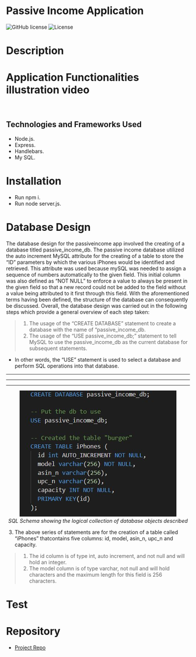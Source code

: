 # Passive Income Application
![GitHub license](https://img.shields.io/badge/Made%20by-%40Eng.JordanNaei-orange)
![License](https://img.shields.io/badge/License-ISC-blue.svg "License Badge")

# Description


# Application Functionalities illustration video
![]()

## Technologies and Frameworks Used
- Node.js.
- Express.
- Handlebars.
- My SQL.

# Installation
- Run npm i.
- Run node server.js.

# Database Design
The database design for the passiveincome app involved the creating of a database titled passive_income_db. The passive income database utilized the auto increment MySQL attribute for the creating of a table to store the “ID” parameters by which the various iPhones would be identified and retrieved. This attribute was used because mySQL was needed to assign a sequence of numbers automatically to the given field. This initial column was also defined as “NOT NULL” to enforce a value to always be present in the given field so that a new record could not be added to the field without a value being attributed to it first through this field. 
With the aforementioned terms having been defined, the structure of the database can consequently be discussed. Overall, the database design was carried out in the following steps which provide a general overview of each step taken:
> 1)	The usage of the “CREATE DATABASE” statement to create a database with the name of “passive_income_db.
> 2)	The usage of the “USE passive_income_db;” statement to tell MySQL to use the passive_income_db as the current database for subsequent statements. 
-	In other words, the “USE” statement is used to select a database and perform SQL operations into that database. 

<hr>
<hr>
<hr>

<p align="center">
  <img src="https://github.com/razaqabdul8/testdeletelater/blob/main/database%20pic.JPG?raw=true"/>
  <br>
  <em>SQL Schema showing the logical collection of database objects described</em>
</p>

3)	The above series of statements are for the creation of a table called “iPhones” thatcontains five columns: id, model, asin_n, upc_n and capacity. 
> 1)	The id column is of type int, auto increment, and not null and will hold an integer. 
> 2)	The model column is of type varchar, not null and will hold characters and the maximum length for this field is 256 characters. 

# Test


# Repository

- [Project Repo](https://github.com/JordanNaei/passiveIncome)


